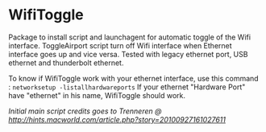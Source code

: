WifiToggle
==========

Package to install script and launchagent for automatic toggle of the Wifi interface.
ToggleAirport script turn off Wifi interface when Ethernet interface goes up and vice versa.
Tested with legacy ethernet port, USB ethernet and thunderbolt ethernet. 

To know if WifiToggle work with your ethernet interface, use this command : 
`networksetup -listallhardwareports`
If your ethernet "Hardware Port" have "ethernet" in his name, WifiToggle should work.



*Initial main script credits goes to Trenneren @ http://hints.macworld.com/article.php?story=20100927161027611*